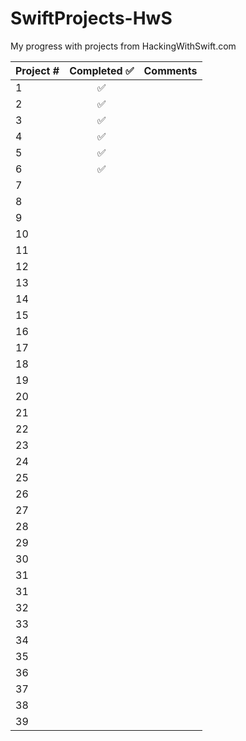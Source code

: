 # SwiftProjects-HwS
My progress with  projects from HackingWithSwift.com






| Project #  | Completed  ✅ | Comments  |
|---|:-:|---|
| 1  | ✅ |   |
| 2  | ✅ |   |
| 3  | ✅ |   |
| 4  | ✅ |   |
| 5  | ✅ |   |
| 6  | ✅ |   |
| 7  |   |   |
| 8  |   |   |
| 9  |   |   |
| 10  |   |   |
| 11  |   |   |
| 12  |   |   |
| 13  |   |   |
| 14  |   |   |
| 15  |   |   |
| 16  |   |   |
| 17  |   |   |
| 18  |   |   |
| 19  |   |   |
| 20  |   |   |
| 21  |   |   |
| 22  |   |   |
| 23  |   |   |
| 24  |   |   |
| 25  |   |   |
| 26  |   |   |
| 27  |   |   |
| 28  |   |   |
| 29  |   |   |
| 30  |   |   |
| 31  |   |   |
| 31  |   |   |
| 32  |   |   |
| 33  |   |   |
| 34  |   |   |
| 35  |   |   |
| 36  |   |   |
| 37  |   |   |
| 38  |   |   |
| 39  |   |   |
